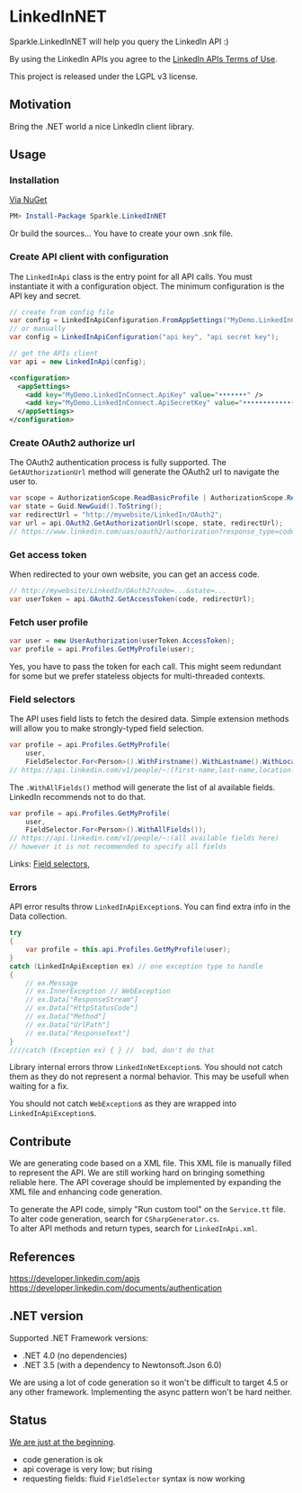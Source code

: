 ﻿
LinkedInNET
===========

Sparkle.LinkedInNET will help you query the LinkedIn API :)

By using the LinkedIn APIs you agree to the [LinkedIn APIs Terms of Use](https://developer.linkedin.com/documents/linkedin-apis-terms-use). 

This project is released under the LGPL v3 license. 

Motivation
------------

Bring the .NET world a nice LinkedIn client library.

Usage
------------

### Installation

[Via NuGet](https://www.nuget.org/packages/Sparkle.LinkedInNET/)

````powershell
PM> Install-Package Sparkle.LinkedInNET
````

Or build the sources... You have to create your own .snk file.

### Create API client with configuration

The `LinkedInApi` class is the entry point for all API calls. You must instantiate it with a configuration object. The minimum configuration is the API key and secret.  

````csharp
// create from config file
var config = LinkedInApiConfiguration.FromAppSettings("MyDemo.LinkedInConnect");
// or manually
var config = LinkedInApiConfiguration("api key", "api secret key");

// get the APIs client
var api = new LinkedInApi(config);
````

````xml
<configuration>
  <appSettings>
    <add key="MyDemo.LinkedInConnect.ApiKey" value="•••••••" />
    <add key="MyDemo.LinkedInConnect.ApiSecretKey" value="•••••••••••••" />
  </appSettings>
</configuration>
````

### Create OAuth2 authorize url

The OAuth2 authentication process is fully supported. The `GetAUthorizationUrl` method will generate the OAuth2 url to navigate the user to.

````csharp
var scope = AuthorizationScope.ReadBasicProfile | AuthorizationScope.ReadEmailAddress;
var state = Guid.NewGuid().ToString();
var redirectUrl = "http://mywebsite/LinkedIn/OAuth2";
var url = api.OAuth2.GetAuthorizationUrl(scope, state, redirectUrl);
// https://www.linkedin.com/uas/oauth2/authorization?response_type=code&client_id=...
````

### Get access token

When redirected to your own website, you can get an access code.

````csharp
// http://mywebsite/LinkedIn/OAuth2?code=...&state=...
var userToken = api.OAuth2.GetAccessToken(code, redirectUrl);
````

### Fetch user profile

````csharp
var user = new UserAuthorization(userToken.AccessToken);
var profile = api.Profiles.GetMyProfile(user);
````

Yes, you have to pass the token for each call. This might seem redundant for some but we prefer stateless objects for multi-threaded contexts. 

### Field selectors

The API uses field lists to fetch the desired data. Simple extension methods will allow you to make strongly-typed field selection.

````csharp
var profile = api.Profiles.GetMyProfile(
    user,
    FieldSelector.For<Person>().WithFirstname().WithLastname().WithLocationName());
// https://api.linkedin.com/v1/people/~:(first-name,last-name,location:(name))
````

The `.WithAllFields()` method will generate the list of al available fields. LinkedIn recommends not to do that.

````csharp
var profile = api.Profiles.GetMyProfile(
    user,
    FieldSelector.For<Person>().WithAllFields());
// https://api.linkedin.com/v1/people/~:(all available fields here)
// however it is not recommended to specify all fields
````

Links: [Field selectors](https://developer.linkedin.com/documents/field-selectors), 

### Errors

API error results throw `LinkedInApiException`s. You can find extra info in the Data collection.

````csharp
try
{
    var profile = this.api.Profiles.GetMyProfile(user);
}
catch (LinkedInApiException ex) // one exception type to handle
{
    // ex.Message
    // ex.InnerException // WebException
    // ex.Data["ResponseStream"]
    // ex.Data["HttpStatusCode"]
    // ex.Data["Method"]
    // ex.Data["UrlPath"]
    // ex.Data["ResponseText"]
}
////catch (Exception ex) { } //  bad, don't do that

````

Library internal errors throw `LinkedInNetException`s. You should not catch them as they do not represent a normal behavior. This may be usefull when waiting for a fix.

You should not catch `WebException`s as they are wrapped into `LinkedInApiException`s.


Contribute
------------

We are generating code based on a XML file. 
This XML file is manually filled to represent the API. 
We are still working hard on bringing something reliable here. 
The API coverage should be implemented by expanding the XML file and enhancing code generation.

To generate the API code, simply "Run custom tool" on the `Service.tt` file.  
To alter code generation, search for `CSharpGenerator.cs`.  
To alter API methods and return types, search for `LinkedInApi.xml`.


References
------------

https://developer.linkedin.com/apis  
https://developer.linkedin.com/documents/authentication  


.NET version
------------

Supported .NET Framework versions:

* .NET 4.0 (no dependencies)
* .NET 3.5 (with a dependency to Newtonsoft.Json 6.0)

We are using a lot of code generation so it won't be difficult to target 4.5 or any other framework. Implementing the async pattern won't be hard neither.


Status
------------

[We are just at the beginning](src/ToDo.md).

* code generation is ok
* api coverage is very low; but rising
* requesting fields: fluid `FieldSelector` syntax is now working
